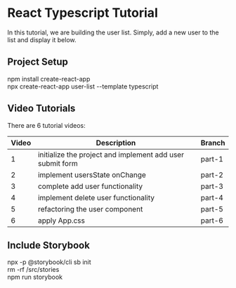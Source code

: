 # React Typescript Tutorial
In this tutorial, we are building the user list.  Simply, add a new user to the list and display it below.


## Project Setup
npm install create-react-app<br/>
npx create-react-app user-list --template typescript

## Video Tutorials
There are 6 tutorial videos:

| Video | Description                                              | Branch |
|-------|----------------------------------------------------------|--------|
|  1    | initialize the project and implement add user submit form| part-1 |
|  2    | implement usersState onChange                            | part-2 |
|  3    | complete add user functionality                          | part-3 |
|  4    | implement delete user functionality                      | part-4 |
|  5    | refactoring the user component                           | part-5 |
|  6    | apply App.css                                            | part-6 |

## Include Storybook
npx -p @storybook/cli sb init<br/>
rm -rf /src/stories<br/>
npm run storybook<br/>